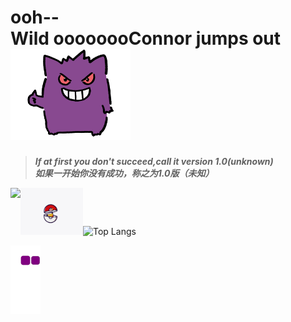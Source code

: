 
# ooh--Wild&nbsp;oooooooConnor&nbsp;jumps&nbsp;out&nbsp;&nbsp;&nbsp;&nbsp;&nbsp;![Gengar gif](https://github.com/oooooooConnor/oooooooConnor/blob/main/images/Gengar.gif)

> ***If at first you don't succeed,call it version 1.0(unknown)*** <br> ***如果一开始你没有成功，称之为1.0版（未知）***

<img src="https://github-readme-stats.vercel.app/api?username=oooooooconnor" align="left"><img src="https://github.com/oooooooConnor/oooooooConnor/blob/main/images/2.gif" width="100px">![Top Langs](https://github-readme-stats.vercel.app/api/top-langs/?username=oooooooConnor&layout=compact)
  

<!--- 贪吃蛇代码贡献图 --->
![snake gif](https://github.com/oooooooConnor/oooooooConnor/blob/output/github-contribution-grid-snake.gif)
<!-- ![Snake animation](https://github.com/oooooooConnor/oooooooConnor/blob/output/github-contribution-grid-snake.svg) -->

<!--- ![](https://raw.githubusercontent.com/oooooooConnor/oooooooConnor/main/assets/github-contribution-grid-snake.svg) --->
<!--- <div align="center"><img src="https://cdn.jsdelivr.net/gh/oooooooConnor/oooooooConnor/assets/github-contribution-grid-snake.svg" /></div> --->

<!---
oooooooConnor/oooooooConnor is a ✨ special ✨ repository because its `README.md` (this file) appears on your GitHub profile.
You can click the Preview link to take a look at your changes.
--->

<!-- 
&nbsp;&nbsp;&nbsp;&nbsp;&nbsp;&nbsp;&nbsp;&nbsp;程序员（震声）👨‍💻
一旦接受了自己的Bug🎶那我就是 无敌的🎵    
发生什么事了🔉发生什么事了🔉发生什么事了🔉    
变身！！🎶    
发生什么事了🔉发生什么事了🔉    
释放自我（字正腔圆）🔊    
哼啊啊啊啊啊啊啊啊🎶    
🎤🎶走→我→的↗路↑↑🎶    
🎶假↓面↑骑↑士↓～～～🎵    
🎶o→o→o→o→o→o→o↗connor↘↗🎶 
-->

<!--
<img align="right" style="display:block;" margin=“0px” >
-->
